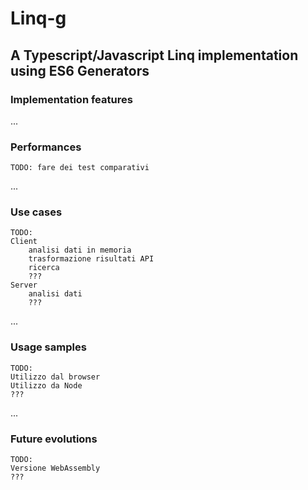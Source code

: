
# Linq-g


## A Typescript/Javascript Linq implementation using ES6 Generators


### Implementation features

...

### Performances

    TODO: fare dei test comparativi

...

### Use cases

    TODO:  
    Client
        analisi dati in memoria
        trasformazione risultati API
        ricerca
        ???
    Server  
        analisi dati
        ???
...

### Usage samples

    TODO:  
    Utilizzo dal browser
    Utilizzo da Node
    ???
...

### Future evolutions

    TODO:
    Versione WebAssembly
    ???